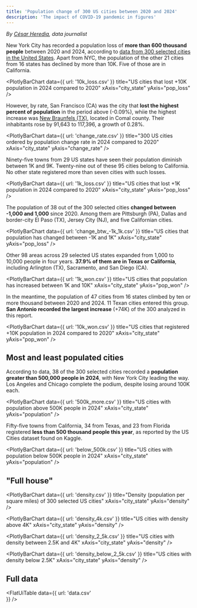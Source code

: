 ```yaml
---
title: 'Population change of 300 US cities between 2020 and 2024'
description: 'The impact of COVID-19 pandemic in figures'
---
```


*By [César Heredia](https://x.com/cahered), data journalist*

New York City has recorded a population loss of **more than 600 thousand people** between 2020 and 2024, according to [data from 300 selected cities in the United States](https://www.kaggle.com/datasets/dataanalyst001/population-of-all-us-cities-2024). Apart from NYC, the population of the other 21 cities from 16 states has declined by more than 10K. Five of those are in California.

<PlotlyBarChart
  data={{
    url: '10k_loss.csv'
  }}
  title="US cities that lost +10K population in 2024 compared to 2020"
  xAxis="city_state"
  yAxis="pop_loss"
/>

However, by rate, San Francisco (CA) was the city that **lost the highest percent of population** in the period above (-0.09%), whiie the highest increase was [New Braunfels (TX)](https://newbraunfels.gov), located in Comal county. Their inhabitants rose by 91,643 to 117,396, a growth of 0.28%.

<PlotlyBarChart
  data={{
    url: 'change_rate.csv'
  }}
  title="300 US cities ordered by population change rate in 2024 compared to 2020"
  xAxis="city_state"
  yAxis="change_rate"
/>

Ninety-five towns from 29 US states have seen their population diminish between 1K and 9K. Twenty-nine out of these 95 cities belong to California. No other state registered more than seven cities with such losses.

<PlotlyBarChart
  data={{
    url: '1k_loss.csv'
  }}
  title="US cities that lost +1K population in 2024 compared to 2020"
  xAxis="city_state"
  yAxis="pop_loss"
/>

The population of 38 out of the 300 selected cities **changed between -1,000 and 1,000** since 2020. Among them are Pittsburgh (PA), Dallas and border-city El Paso (TX), Jersey City (NJ), and five Californian cities.

<PlotlyBarChart
  data={{
    url: 'change_btw_-1k_1k.csv'
  }}
  title="US cities that population has changed between -1K and 1K"
  xAxis="city_state"
  yAxis="pop_loss"
/>

Other 98 areas across 29 selected US states expanded from 1,000 to 10,000 people in four years. **37.9% of them are in Texas or California**, including Arlington (TX), Sacramento, and San Diego (CA).

<PlotlyBarChart
  data={{
    url: '1k_won.csv'
  }}
  title="US cities that population has increased between 1K and 10K"
  xAxis="city_state"
  yAxis="pop_won"
/>

In the meantime, the population of 47 cities from 16 states climbed by ten or more thousand between 2020 and 2024. 11 Texan cities entered this group. **San Antonio recorded the largest increase** (+74K) of the 300 analyzed in this report.

<PlotlyBarChart
  data={{
    url: '10k_won.csv'
  }}
  title="US cities that registered +10K population in 2024 compared to 2020"
  xAxis="city_state"
  yAxis="pop_won"
/>

## Most and least populated cities

According to data, 38 of the 300 selected cities recorded a **population greater than 500,000 people in 2024**, with New York City leading the way. Los Angeles and Chicago complete the podium, despite losing around 100K each.

<PlotlyBarChart
  data={{
    url: '500k_more.csv'
  }}
  title="US cities with population above 500K people in 2024"
  xAxis="city_state"
  yAxis="population"
/>

Fifty-five towns from California, 34 from Texas, and 23 from Florida registered **less than 500 thousand people this year**, as reported by the US Cities dataset found on Kaggle.

<PlotlyBarChart
  data={{
    url: 'below_500k.csv'
  }}
  title="US cities with population below 500K people in 2024"
  xAxis="city_state"
  yAxis="population"
/>

## "Full house"

<PlotlyBarChart
  data={{
    url: 'density.csv'
  }}
  title="Density (population per square miles) of 300 selected US cities"
  xAxis="city_state"
  yAxis="density"
/>

<PlotlyBarChart
  data={{
    url: 'density_4k.csv'
  }}
  title="US cities with density above 4K"
  xAxis="city_state"
  yAxis="density"
/>

<PlotlyBarChart
  data={{
    url: 'density_2_5k.csv'
  }}
  title="US cities with density between 2.5K and 4K"
  xAxis="city_state"
  yAxis="density"
/>

<PlotlyBarChart
  data={{
    url: 'density_below_2_5k.csv'
  }}
  title="US cities with density below 2.5K"
  xAxis="city_state"
  yAxis="density"
/>

## Full data

<FlatUiTable
  data={{
    url: 'data.csv'    
  }}
/>
